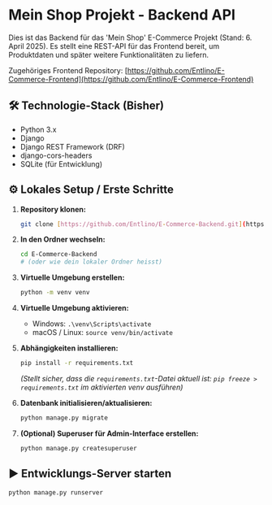 # Mein Shop Projekt - Backend API

Dies ist das Backend für das 'Mein Shop' E-Commerce Projekt (Stand: 6. April 2025). Es stellt eine REST-API für das Frontend bereit, um Produktdaten und später weitere Funktionalitäten zu liefern.

Zugehöriges Frontend Repository: [https://github.com/Entlino/E-Commerce-Frontend](https://github.com/Entlino/E-Commerce-Frontend)

## 🛠️ Technologie-Stack (Bisher)

- Python 3.x
- Django
- Django REST Framework (DRF)
- django-cors-headers
- SQLite (für Entwicklung)

## ⚙️ Lokales Setup / Erste Schritte

1.  **Repository klonen:**
    ```bash
    git clone [https://github.com/Entlino/E-Commerce-Backend.git](https://github.com/Entlino/E-Commerce-Backend.git)
    ```
2.  **In den Ordner wechseln:**
    ```bash
    cd E-Commerce-Backend
    # (oder wie dein lokaler Ordner heisst)
    ```
3.  **Virtuelle Umgebung erstellen:**
    ```bash
    python -m venv venv
    ```
4.  **Virtuelle Umgebung aktivieren:**

    - Windows: `.\venv\Scripts\activate`
    - macOS / Linux: `source venv/bin/activate`

5.  **Abhängigkeiten installieren:**

    ```bash
    pip install -r requirements.txt
    ```

    _(Stellt sicher, dass die `requirements.txt`-Datei aktuell ist: `pip freeze > requirements.txt` im aktivierten venv ausführen)_

6.  **Datenbank initialisieren/aktualisieren:**
    ```bash
    python manage.py migrate
    ```
7.  **(Optional) Superuser für Admin-Interface erstellen:**
    ```bash
    python manage.py createsuperuser
    ```

## ▶️ Entwicklungs-Server starten

```bash
python manage.py runserver
```
